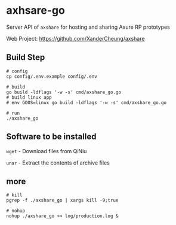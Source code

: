 # axhsare-go

Server API of `axshare` for hosting and sharing Axure RP prototypes

Web Project: https://github.com/XanderCheung/axshare

## Build Step
```shell script
# config
cp config/.env.example config/.env

# build
go build -ldflags '-w -s' cmd/axshare_go.go
# build linux app
# env GOOS=linux go build -ldflags '-w -s' cmd/axshare_go.go

# run
./axshare_go
```

## Software to be installed
`wget` - Download files from QiNiu

`unar` - Extract the contents of archive files

## more
```shell script
# kill
pgrep -f ./axshare_go | xargs kill -9;true

# nohup 
nohup ./axshare_go >> log/production.log &
```